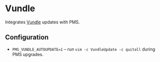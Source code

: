 # Vundle

Integrates [Vundle](https://github.com/VundleVim/Vundle.vim) updates with PMS.

## Configuration

- `PMS_VUNDLE_AUTOUPDATE=1` – run `vim -c VundleUpdate -c quitall` during PMS upgrades.
